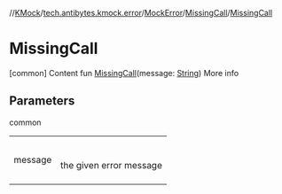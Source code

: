 //[KMock](../../../../index.md)/[tech.antibytes.kmock.error](../../index.md)/[MockError](../index.md)/[MissingCall](index.md)/[MissingCall](-missing-call.md)



# MissingCall
[common]
Content
fun [MissingCall](-missing-call.md)(message: [String](https://kotlinlang.org/api/latest/jvm/stdlib/kotlin/-string/index.html))
More info


## Parameters

common

| | |
|---|---|
| <a name="tech.antibytes.kmock.error/MockError.MissingCall/MissingCall/#kotlin.String/PointingToDeclaration/"></a>message| <a name="tech.antibytes.kmock.error/MockError.MissingCall/MissingCall/#kotlin.String/PointingToDeclaration/"></a><br><br>the given error message<br><br>|
